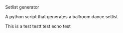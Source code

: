 Setlist generator

A python script that generates a ballroom dance setlist

This is a test testt test echo test
